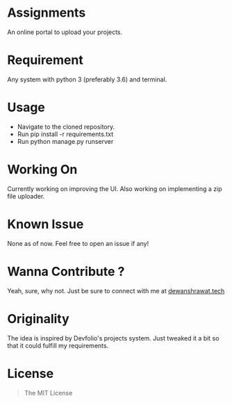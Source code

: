 # Assignments
An online portal to upload your projects.

# Requirement
Any system with python 3 (preferably 3.6) and terminal.

# Usage
- Navigate to the cloned repository.
- Run pip install -r requirements.txt
- Run python manage.py runserver

# Working On
Currently working on improving the UI. Also working on implementing a zip file uploader.

# Known Issue
None as of now. Feel free to open an issue if any!

# Wanna Contribute ?
Yeah, sure, why not. Just be sure to connect with me at [dewanshrawat.tech](https://dewanshrawat.tech)

# Originality
The idea is inspired by Devfolio's projects system. Just tweaked it a bit so that it could fulfill my requirements.

# License
> The MIT License
